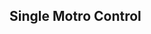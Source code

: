 <!--
 * @Author: yaojianming
 * @Date: 2023-09-01 22:17:49
 * @LastEditors: yaojianming youjianming123@qq.com
 * @LastEditTime: 2023-09-01 22:18:04
 * @FilePath: /vscode_ros2_workspace-humble/src/sm_control/README.md
 * @Description: 
-->
## Single Motro Control 